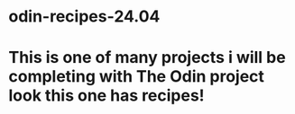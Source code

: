 # odin-recipes-24.04
# This is one of many projects i will be completing with The Odin project look this one has recipes!
